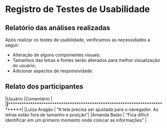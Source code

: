 # Registro de Testes de Usabilidade

## Relatório das análises realizadas 

Após realizar os testes de usabilidade, verificamos as necessidades a seguir:
* Alteração de alguns componentes visuais;
* Tamanhos das letras e fontes serão alterados para melhor visualização do usuário;
* Adicionar aspectos de responsividade.

## Relato dos participantes 
|Usuário       |Comentário                                                                                |
|**************|******************************************************************************************|
|Luiza Aragão  | “A tela precisa ser ajustada para o navegador. As letras estão fora de tamanho e posição”|
|Amanda Baião  | “Fica difícil identificar em um primeiro momento onde colocar as informações”            |
